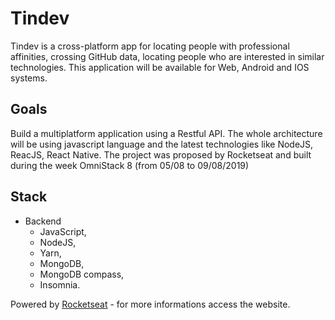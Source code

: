# Tindev

Tindev is a cross-platform app for locating people with professional affinities, crossing GitHub data, locating people who are interested in similar technologies. 
This application will be available for Web, Android and IOS systems.

## Goals
Build a multiplatform application using a Restful API. The whole architecture will be using javascript language and the latest technologies like NodeJS, ReacJS, React Native.
The project was proposed by Rocketseat and built during the week OmniStack 8 (from 05/08 to 09/08/2019)

## Stack

- Backend
  - JavaScript,
  - NodeJS,
  - Yarn,
  - MongoDB,
  - MongoDB compass,
  - Insomnia.
  
 
 Powered by [Rocketseat](https://rocketseat.com.br) - for more informations access the website.
